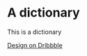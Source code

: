 # A dictionary

This is a dictionary

[Design on Dribbble](https://dribbble.com/shots/10689631-Simple-Dictionary)
